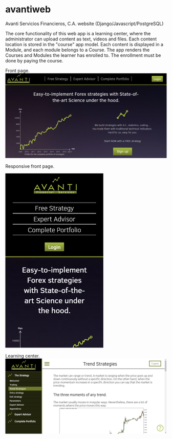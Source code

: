 # avantiweb
Avanti Servicios Financieros, C.A. website (Django/Javascript/PostgreSQL)

The core functionality of this web app is a learning center, where the administrator can upload content as text, videos and files. Each content location is stored in the "course" app model. Each content is displayed in a Module, and each module belongs to a Course. The app renders the Courses and Modules the learner has enrolled to. The enrollment must be done by paying the course.

Front page.
![alt text](common/images/avantiweb01.png)

Responsive front page.

![alt text](common/images/avantiweb_IPhone.png)

Learning center.
![alt text](common/images/avantiweb02.png)



